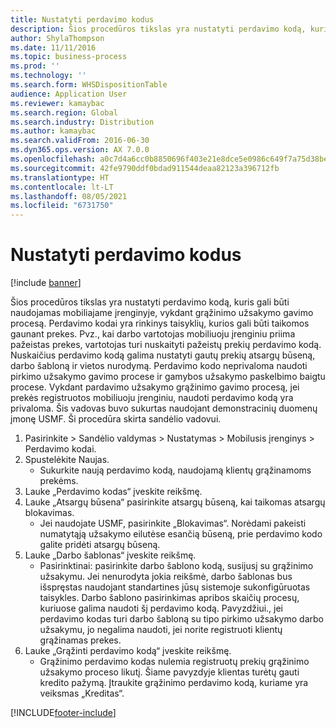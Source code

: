 ```yaml
---
title: Nustatyti perdavimo kodus
description: Šios procedūros tikslas yra nustatyti perdavimo kodą, kuris gali būti naudojamas mobiliajame įrenginyje, vykdant grąžinimo užsakymo gavimo procesą.
author: ShylaThompson
ms.date: 11/11/2016
ms.topic: business-process
ms.prod: ''
ms.technology: ''
ms.search.form: WHSDispositionTable
audience: Application User
ms.reviewer: kamaybac
ms.search.region: Global
ms.search.industry: Distribution
ms.author: kamaybac
ms.search.validFrom: 2016-06-30
ms.dyn365.ops.version: AX 7.0.0
ms.openlocfilehash: a0c7d4a6cc0b8850696f403e21e8dce5e0986c649f7a75d38be02fbee753f9e7
ms.sourcegitcommit: 42fe9790ddf0bdad911544deaa82123a396712fb
ms.translationtype: HT
ms.contentlocale: lt-LT
ms.lasthandoff: 08/05/2021
ms.locfileid: "6731750"
---
```

# <a name="set-up-dispositions-codes"></a>Nustatyti perdavimo kodus

[!include [banner](../../includes/banner.md)]

Šios procedūros tikslas yra nustatyti perdavimo kodą, kuris gali būti naudojamas mobiliajame įrenginyje, vykdant grąžinimo užsakymo gavimo procesą. Perdavimo kodai yra rinkinys taisyklių, kurios gali būti taikomos gaunant prekes. Pvz., kai darbo vartotojas mobiliuoju įrenginiu priima pažeistas prekes, vartotojas turi nuskaityti pažeistų prekių perdavimo kodą. Nuskaičius perdavimo kodą galima nustatyti gautų prekių atsargų būseną, darbo šabloną ir vietos nurodymą. Perdavimo kodo neprivaloma naudoti pirkimo užsakymo gavimo procese ir gamybos užsakymo paskelbimo baigtu procese. Vykdant pardavimo užsakymo grąžinimo gavimo procesą, jei prekės registruotos mobiliuoju įrenginiu, naudoti perdavimo kodą yra privaloma.  Šis vadovas buvo sukurtas naudojant demonstracinių duomenų įmonę USMF. Ši procedūra skirta sandėlio vadovui. 

1. Pasirinkite > Sandėlio valdymas > Nustatymas > Mobilusis įrenginys > Perdavimo kodai.
2. Spustelėkite Naujas.
    * Sukurkite naują perdavimo kodą, naudojamą klientų grąžinamoms prekėms.  
3. Lauke „Perdavimo kodas“ įveskite reikšmę.
4. Lauke „Atsargų būsena“ pasirinkite atsargų būseną, kai taikomas atsargų blokavimas.
    * Jei naudojate USMF, pasirinkite „Blokavimas“. Norėdami pakeisti numatytąją užsakymo eilutėse esančią būseną, prie perdavimo kodo galite pridėti atsargų būseną.  
5. Lauke „Darbo šablonas“ įveskite reikšmę.
    * Pasirinktinai: pasirinkite darbo šablono kodą, susijusį su grąžinimo užsakymu. Jei nenurodyta jokia reikšmė, darbo šablonas bus išspręstas naudojant standartines jūsų sistemoje sukonfigūruotas taisykles. Darbo šablono pasirinkimas apribos skaičių procesų, kuriuose galima naudoti šį perdavimo kodą. Pavyzdžiui., jei perdavimo kodas turi darbo šabloną su tipo pirkimo užsakymo darbo užsakymu, jo negalima naudoti, jei norite registruoti klientų grąžinamas prekes.  
6. Lauke „Grąžinti perdavimo kodą“ įveskite reikšmę.
    * Grąžinimo perdavimo kodas nulemia registruotų prekių grąžinimo užsakymo proceso likutį. Šiame pavyzdyje klientas turėtų gauti kredito pažymą. Įtraukite grąžinimo perdavimo kodą, kuriame yra veiksmas „Kreditas“.  



[!INCLUDE[footer-include](../../../includes/footer-banner.md)]